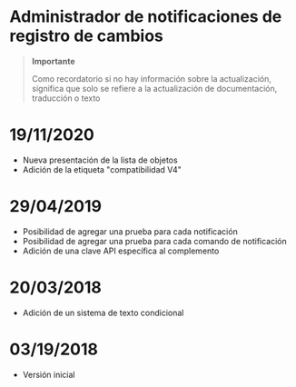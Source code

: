 # Administrador de notificaciones de registro de cambios

>**Importante**
>
>Como recordatorio si no hay información sobre la actualización, significa que solo se refiere a la actualización de documentación, traducción o texto

# 19/11/2020

- Nueva presentación de la lista de objetos
- Adición de la etiqueta "compatibilidad V4"

# 29/04/2019

- Posibilidad de agregar una prueba para cada notificación
- Posibilidad de agregar una prueba para cada comando de notificación
- Adición de una clave API específica al complemento

# 20/03/2018

- Adición de un sistema de texto condicional

# 03/19/2018

- Versión inicial
